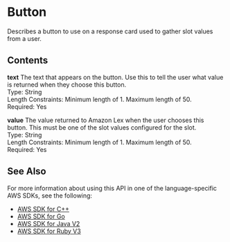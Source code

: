 # Button<a name="API_Button"></a>

Describes a button to use on a response card used to gather slot values from a user\.

## Contents<a name="API_Button_Contents"></a>

 **text**   <a name="lexv2-Type-Button-text"></a>
The text that appears on the button\. Use this to tell the user what value is returned when they choose this button\.  
Type: String  
Length Constraints: Minimum length of 1\. Maximum length of 50\.  
Required: Yes

 **value**   <a name="lexv2-Type-Button-value"></a>
The value returned to Amazon Lex when the user chooses this button\. This must be one of the slot values configured for the slot\.  
Type: String  
Length Constraints: Minimum length of 1\. Maximum length of 50\.  
Required: Yes

## See Also<a name="API_Button_SeeAlso"></a>

For more information about using this API in one of the language\-specific AWS SDKs, see the following:
+  [ AWS SDK for C\+\+](https://docs.aws.amazon.com/goto/SdkForCpp/models.lex.v2-2020-08-07/Button) 
+  [ AWS SDK for Go](https://docs.aws.amazon.com/goto/SdkForGoV1/models.lex.v2-2020-08-07/Button) 
+  [ AWS SDK for Java V2](https://docs.aws.amazon.com/goto/SdkForJavaV2/models.lex.v2-2020-08-07/Button) 
+  [ AWS SDK for Ruby V3](https://docs.aws.amazon.com/goto/SdkForRubyV3/models.lex.v2-2020-08-07/Button) 
